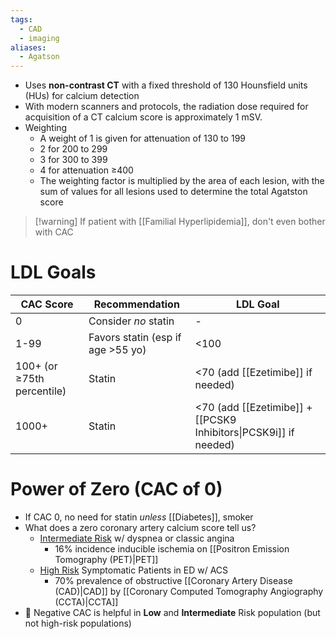 ```yaml
---
tags:
  - CAD
  - imaging
aliases:
  - Agatson
---
```

- Uses **non-contrast CT** with a fixed threshold of 130 Hounsfield units (HUs) for calcium detection
- With modern scanners and protocols, the radiation dose required for acquisition of a CT calcium score is approximately 1 mSV.
- Weighting
	- A weight of 1 is given for attenuation of 130 to 199
	- 2 for 200 to 299
	- 3 for 300 to 399
	- 4 for attenuation ≥400
	- The weighting factor is multiplied by the area of each lesion, with the sum of values for all lesions used to determine the total Agatston score

> [!warning] If patient with [[Familial Hyperlipidemia]], don't even bother with CAC
> 

# LDL Goals


| CAC Score                  | Recommendation                    | LDL Goal                                                         |
| -------------------------- | --------------------------------- | ---------------------------------------------------------------- |
| 0                          | Consider *no* statin              | -                                                                |
| 1-99                       | Favors statin (esp if age >55 yo) | <100                                                             |
| 100+ (or ≥75th percentile) | Statin                            | <70 (add [[Ezetimibe]] if needed)                                |
| 1000+                      | Statin                            | <70 (add [[Ezetimibe]] + [[PCSK9 Inhibitors\|PCSK9i]] if needed) |


# Power of Zero (CAC of 0)

- If CAC 0, no need for statin *unless* [[Diabetes]], smoker
- What does a zero coronary artery calcium score tell us?
	- <u>Intermediate Risk</u> w/ dyspnea or classic angina
		- 16% incidence inducible ischemia on [[Positron Emission Tomography (PET)|PET]]
	- <u>High Risk</u> Symptomatic Patients in ED w/ ACS
		- 70% prevalence of obstructive [[Coronary Artery Disease (CAD)|CAD]] by [[Coronary Computed Tomography Angiography (CCTA)|CCTA]]
- 🌟 Negative CAC is helpful in **Low** and **Intermediate** Risk population (but not high-risk populations)